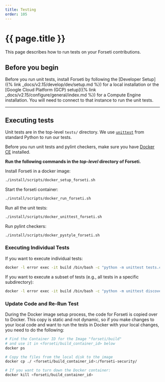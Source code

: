 ```yaml
---
title: Testing
order: 105
---
```

# {{ page.title }}

This page describes how to run tests on your Forseti contributions.

## Before you begin

Before you run unit tests, install Forseti by following the
[Developer Setup]({% link _docs/v2.15/develop/dev/setup.md %}) for
a local installation or the
[Google Cloud Platform (GCP) setup]({% link _docs/v2.15/configure/general/index.md %})
for a Compute Engine installation. You will need to connect to that
instance to run the unit tests.

---

## Executing tests

Unit tests are in the top-level `tests/` directory. We use
[`unittest`](https://docs.python.org/2/library/unittest.html) from standard Python to run our tests.

Before you run unit tests and pylint checkers, make sure you have
[Docker CE](https://docs.docker.com/install/) installed.


**Run the following commands in the _top-level_ directory of Forseti.**

Install Forseti in a docker image:

  ```bash
  ./install/scripts/docker_setup_forseti.sh
  ```

Start the forseti container:

  ```bash
  ./install/scripts/docker_run_forseti.sh
  ```

Run all the unit tests:

  ```bash
  ./install/scripts/docker_unittest_forseti.sh
  ```

Run pylint checkers:

  ```bash
  ./install/scripts/docker_pystyle_forseti.sh
  ```

### Executing Individual Tests

If you want to execute individual tests:

   ```bash
   docker -l error exec -it build /bin/bash -c "python -m unittest tests.common.util.date_time_test"
   ```

If you want to execute a subset of tests (e.g., all tests in a specific subdirectory):

   ```bash
   docker -l error exec -it build /bin/bash -c "python -m unittest discover -s tests/common -p '*_test.py'"
   ```

### Update Code and Re-Run Test

During the Docker image setup process, the code for Forseti is copied over to Docker.
This copy is static and not dynamic, so if you make changes to your local code and
want to run the tests in Docker with your local changes, you need to do the following:

   ```bash
   # Find the Container ID for the Image "forseti/build"
   # and use it in <forseti/build_container_id> below
   docker ps
 
   # Copy the files from the local disk to the image
   docker cp ./ <forseti/build_container_id>:/forseti-security/

   # If you want to turn down the Docker container:
   docker kill <forseti/build_container_id>
   ```

